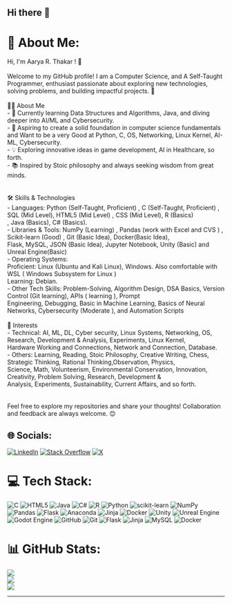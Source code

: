 ## Hi there 👋

<!--
**Aaryam-7d6/Aaryam-7d6** is a ✨ _special_ ✨ repository because its `README.md` (this file) appears on your GitHub profile.

Here are some ideas to get you started:

- 🔭 I’m currently working on ...
- 🌱 I’m currently learning ...
- 👯 I’m looking to collaborate on ...
- 🤔 I’m looking for help with ...
- 💬 Ask me about ...
- 📫 How to reach me: ...
- 😄 Pronouns: ...
- ⚡ Fun fact: ...
-->
<!--Hello, I'm Aarya R. Thakar.

- 👀 I’m interested in Computer Science, AI, ML, DL, Cyber Security, IT, Technology, Linux, Engineering and Science.
- 🌱 I’m currently studying Computer Science and Engineering in India.
- 💼 I’m eager to collaborate on projects to gain experience both as a student and a working professional.
- 📫 You can reach me through my LinkedIn, X (Twitter) or Email.
- ⚡ Fun fact: I'm proficient in Python, HTML, C, and R, with a strong interest in AI, ML, Cyber Security, Prompt Engineering, and data handling. I like to do Experiments with Computer,Technology and OS.
- Visit my LinkedIn for more details about my skills and professional journey.

Thank you for your time. 😊

AaryaThakar-Official/AaryaThakar-Official is a ✨ special ✨ repository because its `README.md` (this file) appears on your GitHub profile.
You can click the Preview link to take a look at your changes.
--->
# 💫 About Me:
Hi, I'm Aarya R. Thakar ! 👋  <br><br>Welcome to my GitHub profile! I am a Computer Science, and A Self-Taught Programmer, enthusiast passionate about exploring new technologies, solving problems, and building impactful projects. 🚀  <br><br>👩‍💻 About Me  <br>- 🌱 Currently learning Data Structures and Algorithms, Java, and diving deeper into AI/ML and Cybersecurity.  <br>- 🎯 Aspiring to create a solid foundation in computer science fundamentals and Want to be a very Good at Python, C, OS, Networking, Linux Kernel, AI-ML, Cybersecurity.  <br>- 💡 Exploring innovative ideas in game development, AI in Healthcare, so forth.  <br>- 📚 Inspired by Stoic philosophy and always seeking wisdom from great minds.  <br><br><br> 🛠️ Skills & Technologies  <br>- Languages:  Python (Self-Taught, Proficient) , C (Self-Taught, Proficient) , SQL (Mid Level), HTML5 (Mid Level) , CSS (Mid Level), R (Basics)<br> , Java (Basics), C# (Basics).  <br>- Libraries & Tools: NumPy (Learning) , Pandas (work with Excel and CVS ) , Scikit-learn (Good) , Git (Basic Idea), Docker(Basic Idea),<br> Flask, MySQL, JSON (Basic Idea), Jupyter Notebook, Unity (Basic) and Unreal Engine(Basic)<br>- Operating Systems:<br> Proficient: Linux (Ubuntu and Kali Linux), Windows. Also comfortable with WSL ( Windows Subsystem for Linux )<br> Learning: Debian.<br>-  Other Tech Skills: Problem-Solving, Algorithm Design, DSA Basics, Version Control (Git learning), APIs ( learning ), Prompt<br> Engineering, Debugging, Basic in Machine Learning, Basics of Neural Networks, Cybersecurity (Moderate ), and Automation Scripts<br><br> 📖 Interests  <br>-  Technical: AI, ML, DL, Cyber security, Linux Systems, Networking, OS, Research, Development & Analysis, Experiments, Linux Kernel,<br> Hardware Working and Connections, Network and Connection, Database.<br>- Others: Learning, Reading, Stoic Philosophy, Creative Writing, Chess, Strategic Thinking, Rational Thinking,Observation, Physics,<br> Science, Math, Volunteerism, Environmental Conservation, Innovation, Creativity, Problem Solving, Research, Development &<br> Analysis, Experiments, Sustainability, Current Affairs, and so forth.<br><br><br>Feel free to explore my repositories and share your thoughts! Collaboration and feedback are always welcome. 😊  <br>


## 🌐 Socials:
[![LinkedIn](https://img.shields.io/badge/LinkedIn-%230077B5.svg?logo=linkedin&logoColor=white)](https://www.linkedin.com/in/aaryamthakar) [![Stack Overflow](https://img.shields.io/badge/-Stackoverflow-FE7A16?logo=stack-overflow&logoColor=white)](https://stackoverflow.com/users/26439702/aarya-thakar) [![X](https://img.shields.io/badge/X-black.svg?logo=X&logoColor=white)](https://x.com/Aaryam_Thakar) 

# 💻 Tech Stack:
![C](https://img.shields.io/badge/c-%2300599C.svg?style=for-the-badge&logo=c&logoColor=white) ![HTML5](https://img.shields.io/badge/html5-%23E34F26.svg?style=for-the-badge&logo=html5&logoColor=white) ![Java](https://img.shields.io/badge/java-%23ED8B00.svg?style=for-the-badge&logo=openjdk&logoColor=white) ![C#](https://img.shields.io/badge/c%23-%23239120.svg?style=for-the-badge&logo=csharp&logoColor=white) ![R](https://img.shields.io/badge/r-%23276DC3.svg?style=for-the-badge&logo=r&logoColor=white) ![Python](https://img.shields.io/badge/python-3670A0?style=for-the-badge&logo=python&logoColor=ffdd54) ![scikit-learn](https://img.shields.io/badge/scikit--learn-%23F7931E.svg?style=for-the-badge&logo=scikit-learn&logoColor=white) ![NumPy](https://img.shields.io/badge/numpy-%23013243.svg?style=for-the-badge&logo=numpy&logoColor=white) ![Pandas](https://img.shields.io/badge/pandas-%23150458.svg?style=for-the-badge&logo=pandas&logoColor=white) ![Flask](https://img.shields.io/badge/flask-%23000.svg?style=for-the-badge&logo=flask&logoColor=white) ![Anaconda](https://img.shields.io/badge/Anaconda-%2344A833.svg?style=for-the-badge&logo=anaconda&logoColor=white) ![Jinja](https://img.shields.io/badge/jinja-white.svg?style=for-the-badge&logo=jinja&logoColor=black) ![Docker](https://img.shields.io/badge/docker-%230db7ed.svg?style=for-the-badge&logo=docker&logoColor=white) ![Unity](https://img.shields.io/badge/unity-%23000000.svg?style=for-the-badge&logo=unity&logoColor=white) ![Unreal Engine](https://img.shields.io/badge/unrealengine-%23313131.svg?style=for-the-badge&logo=unrealengine&logoColor=white) ![Godot Engine](https://img.shields.io/badge/GODOT-%23FFFFFF.svg?style=for-the-badge&logo=godot-engine) ![GitHub](https://img.shields.io/badge/github-%23121011.svg?style=for-the-badge&logo=github&logoColor=white) ![Git](https://img.shields.io/badge/git-%23F05033.svg?style=for-the-badge&logo=git&logoColor=white) ![Flask](https://img.shields.io/badge/flask-%23000.svg?style=for-the-badge&logo=flask&logoColor=white) ![Jinja](https://img.shields.io/badge/jinja-white.svg?style=for-the-badge&logo=jinja&logoColor=black) ![MySQL](https://img.shields.io/badge/mysql-4479A1.svg?style=for-the-badge&logo=mysql&logoColor=white) ![Docker](https://img.shields.io/badge/docker-%230db7ed.svg?style=for-the-badge&logo=docker&logoColor=white)
# 📊 GitHub Stats:
![](https://github-readme-stats.vercel.app/api?username=AaryaThakar-Official&theme=default&hide_border=false&include_all_commits=true&count_private=true)<br/>
![](https://github-readme-streak-stats.herokuapp.com/?user=AaryaThakar-Official&theme=default&hide_border=false)<br/>
![](https://github-readme-stats.vercel.app/api/top-langs/?username=AaryaThakar-Official&theme=default&hide_border=false&include_all_commits=true&count_private=true&layout=compact)

---
<!--
This Will show profile view count:
[![](https://visitcount.itsvg.in/api?id=AaryaThakar-Official&icon=0&color=0)](https://visitcount.itsvg.in)
-->
<!-- Proudly created with GPRM ( https://gprm.itsvg.in ) -->
